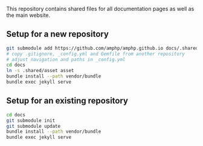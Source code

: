 This repository contains shared files for all documentation pages as well as the main website.

## Setup for a new repository

```bash
git submodule add https://github.com/amphp/amphp.github.io docs/.shared
# copy .gitignore, _config.yml and Gemfile from another repository
# adjust navigation and paths in _config.yml
cd docs
ln -s .shared/asset asset
bundle install --path vendor/bundle
bundle exec jekyll serve
```

## Setup for an existing repository

```bash
cd docs
git submodule init
git submodule update
bundle install --path vendor/bundle
bundle exec jekyll serve
```
